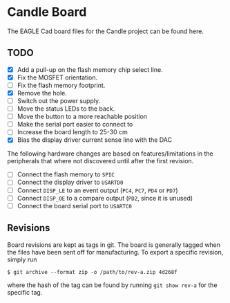 # Candle Board

The EAGLE Cad board files for the Candle project can be found here.

## TODO

- [x] Add a pull-up on the flash memory chip select line.
- [x] Fix the MOSFET orientation.
- [ ] Fix the flash memory footprint.
- [x] Remove the hole.
- [ ] Switch out the power supply.
- [ ] Move the status LEDs to the back.
- [ ] Move the button to a more reachable position
- [ ] Make the serial port easier to connect to
- [ ] Increase the board length to 25-30 cm
- [x] Bias the display driver current sense line with the DAC

The following hardware changes are based on features/limitations in the peripherals that where not discovered until after the first revision.

- [ ] Connect the flash memory to `SPIC`
- [ ] Connect the display driver to `USARTD0`
- [ ] Connect `DISP_LE` to an event output (`PC4`, `PC7`, `PD4` or `PD7`)
- [ ] Connect `DISP_OE` to a compare output (`PD2`, since it is unused)
- [ ] Connect the board serial port to `USARTC0`

## Revisions

Board revisions are kept as tags in git. The board is generally tagged when the files have been sent off for manufacturing. To export a specific revision, simply run

```
$ git archive --format zip -o /path/to/rev-a.zip 4d268f
```

where the hash of the tag can be found by running `git show rev-a` for the specific tag.
